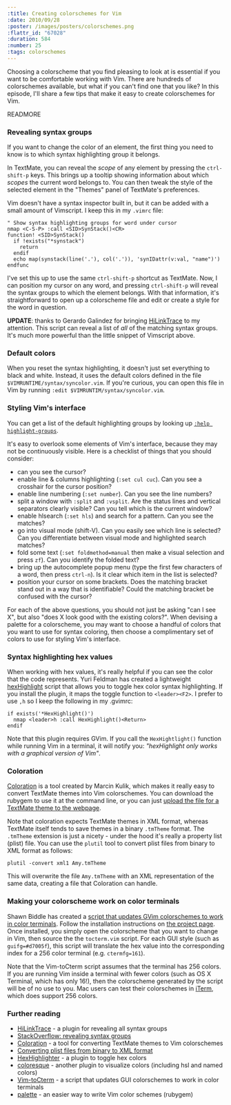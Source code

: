 ```yaml
--- 
:title: Creating colorschemes for Vim
:date: 2010/09/28
:poster: /images/posters/colorschemes.png
:flattr_id: "67028"
:duration: 584
:number: 25
:tags: colorschemes
---
```


Choosing a colorscheme that you find pleasing to look at is essential if you want to be comfortable working with Vim. There are hundreds of colorschemes available, but what if you can't find one that you like? In this episode, I'll share a few tips that make it easy to create colorschemes for Vim.


READMORE


### Revealing syntax groups

If you want to change the color of an element, the first thing you need to know is to which syntax highlighting group it belongs. 

In TextMate, you can reveal the *scope* of any element by pressing the `ctrl-shift-p` keys. This brings up a tooltip showing information about which *scopes* the current word belongs to. You can then tweak the style of the selected element in the "Themes" panel of TextMate's preferences.

Vim doesn't have a syntax inspector built in, but it can be added with a small amount of Vimscript. I keep this in my `.vimrc` file:

```viml
" Show syntax highlighting groups for word under cursor
nmap <C-S-P> :call <SID>SynStack()<CR>
function! <SID>SynStack()
  if !exists("*synstack")
    return
  endif
  echo map(synstack(line('.'), col('.')), 'synIDattr(v:val, "name")')
endfunc
```

I've set this up to use the same `ctrl-shift-p` shortcut as TextMate. Now, I can position my cursor on any word, and pressing `ctrl-shift-p` will reveal the syntax groups to which the element belongs. With that information, it's straightforward to open up a colorscheme file and edit or create a style for the word in question.

**UPDATE**: thanks to Gerardo Galindez for bringing [HiLinkTrace][] to my attention. This script can reveal a list of *all* of the matching syntax groups. It's much more powerful than the little snippet of Vimscript above.

### Default colors

When you reset the syntax highlighting, it doesn't just set everything to black and white. Instead, it uses the default colors defined in the file `$VIMRUNTIME/syntax/syncolor.vim`. If you're curious, you can open this file in Vim by running `:edit $VIMRUNTIM/syntax/syncolor.vim`. 

### Styling Vim's interface

You can get a list of the default highlighting groups by looking up [`:help highlight-groups`][hi-groups]. 

It's easy to overlook some elements of Vim's interface, because they may not be continuously visible. Here is a checklist of things that you should consider:

* can you see the cursor?
* enable line & columns highlighting (`:set cul cuc`). Can you see a crosshair for the cursor position?
* enable line numbering (`:set number`). Can you see the line numbers?
* split a window with `:split` and `:vsplit`. Are the status lines and vertical separators clearly visible? Can you tell which is the current window?
* enable hlsearch (`:set hls`) and search for a pattern. Can you see the matches?
* go into visual mode (shift-V). Can you easily see which line is selected? Can you differentiate between visual mode and highlighted search matches?
* fold some text (`:set foldmethod=manual` then make a visual selection and press `zf`). Can you identify the folded text? 
* bring up the autocomplete popup menu (type the first few characters of a word, then press `ctrl-n`). Is it clear which item in the list is selected?
* position your cursor on some brackets. Does the matching bracket stand out in a way that is identifiable? Could the matching bracket be confused with the cursor?

For each of the above questions, you should not just be asking "can I see X", but also "does X look good with the existing colors?". When devising a palette for a colorscheme, you may want to choose a handful of colors that you want to use for syntax coloring, then choose a complimentary set of colors to use for styling Vim's interface.

### Syntax highlighting hex values

When working with hex values, it's really helpful if you can see the color that the code represents. Yuri Feldman has created a lightweight [hexHighlight][hex] script that allows you to toggle hex color syntax highlighting. If you install the plugin, it maps the toggle function to `<leader><F2>`. I prefer to use `,h` so I keep the following in my .gvimrc:

```viml
if exists('*HexHighlight()')
  nmap <leader>h :call HexHighlight()<Return>
endif
```

Note that this plugin requires GVim. If you call the `HexHightlight()` function while running Vim in a terminal, it will notify you: *"hexHighlight only works with a graphical version of Vim"*.
 
### Coloration

[Coloration][github] is a tool created by Marcin Kulik, which makes it really easy to convert TextMate themes into Vim colorschemes. You can download the rubygem to use it at the command line, or you can just [upload the file for a TextMate theme to the webpage][coloration].

Note that coloration expects TextMate themes in XML format, whereas TextMate itself tends to save themes in a binary `.tmTheme` format. The `.tmTheme` extension is just a nicety - under the hood it's really a property list (plist) file. You can use the `plutil` tool to convert plist files from binary to XML format as follows:

    plutil -convert xml1 Amy.tmTheme

This will overwrite the file `Amy.tmTheme` with an XML representation of the same data, creating a file that Coloration can handle.

### Making your colorscheme work on color terminals

Shawn Biddle has created a [script that updates GVim colorschemes to work in color terminals][cterm]. Follow the installation instructions on [the project page][cterm]. Once installed, you simply open the colorscheme that you want to change in Vim, then source the the `tocterm.vim` script. For each GUI style (such as `guifg=#d7005f`), this script will translate the hex value into the corresponding index for a 256 color terminal (e.g. `ctermfg=161`).

Note that the Vim-toCterm script assumes that the terminal has 256 colors. If you are running Vim inside a terminal with fewer colors (such as OS X Terminal, which has only 16!), then the colorscheme generated by the script will be of no use to you. Mac users can test their colorschemes in [iTerm][iterm], which does support 256 colors.

### Further reading

* [HiLinkTrace][] - a plugin for revealing all syntax groups
* [StackOverflow: revealing syntax groups][so]
* [Coloration][coloration] - a tool for converting TextMate themes to Vim colorschemes
* [Converting plist files from binary to XML format][plutil]
* [HexHighlighter][hex] - a plugin to toggle hex colors
* [coloresque][] - another plugin to visualize colors (including hsl and named colors)
* [Vim-toCterm][cterm] - a script that updates GUI colorschemes to work in color terminals
* [palette][pal] - an easier way to write Vim color schemes (rubygem)

[HiLinkTrace]: https://github.com/gerw/vim-HiLinkTrace
[coloration]: http://coloration.ku1ik.com/
[github]: http://github.com/sickill/coloration
[plutil]: http://hints.macworld.com/article.php?story=20050430105126392
[so]: http://stackoverflow.com/questions/1467438/find-out-to-which-highlight-group-a-particular-keyword-symbol-belongs-in-vim
[cterm]: http://shawncplus.github.com/Vim-toCterm/
[hex]: http://www.vim.org/scripts/script.php?script_id=2937
[hi-groups]: http://vimdoc.sourceforge.net/htmldoc/syntax.html#highlight-groups
[iterm]: http://iterm.sourceforge.net/
[pal]: http://github.com/joshuaclayton/palette
[coloresque]: https://github.com/gorodinskiy/vim-coloresque
